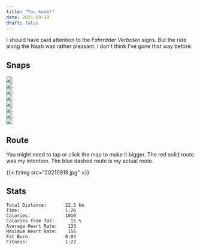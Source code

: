 ```yaml
---
title: "You knob!"
date: 2021-09-19
draft: false
---
```


I should have paid attention to the *Fahrräder Verboten* signs.  But the ride along the Naab was rather pleasant.  I don't think I've gone that way before.


## Snaps

![](IMG210919-114618653_s.jpg)  
![](IMG210919-114743F.JPG_s.jpg)  
![](IMG210919-114942078_s.jpg)  
![](IMG210919-115149578_s.jpg)  
![](IMG210919-120248981_s.jpg)  
![](IMG210919-120824F.JPG_s.jpg)  
![](IMG210919-121303F.JPG_s.jpg)  
![](IMG210919-122136F.JPG_s.jpg)  

## Route
You might need to tap or click the map to make it bigger.  The red solid route was my intention.  The blue dashed route is my actual route.  

{{< fzimg src="20210919.jpg" >}}

## Stats

```
Total Distance:       22.5 km 
Time:                 1:26              
Calories:             1010
Calories from fat:      15 %
Average Heart Rate:    133
Maximum Heart Rate:    156
Fat Burn:             0:04
Fitness:              1:22
```


